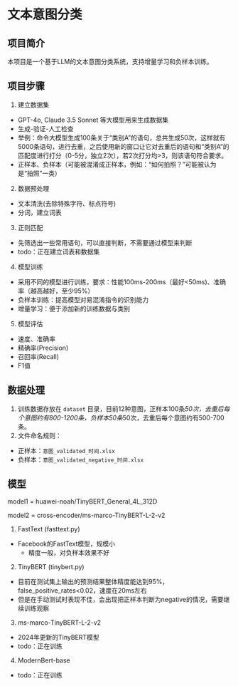 # 文本意图分类

## 项目简介
本项目是一个基于LLM的文本意图分类系统，支持增量学习和负样本训练。

## 项目步骤
1. 建立数据集
  - GPT-4o, Claude 3.5 Sonnet 等大模型用来生成数据集
  - 生成-验证-人工检查
  - 举例：命令大模型生成100条关于“类别A”的语句，总共生成50次，这样就有5000条语句，进行去重，之后使用新的窗口让它对去重后的语句和“类别A”的匹配度进行打分（0-5分，独立2次），若2次打分均>3，则该语句符合要求。
  - 正样本、负样本（可能被混淆成正样本，例如：“如何拍照？”可能被认为是“拍照”一类）

2. 数据预处理
  - 文本清洗(去除特殊字符、标点符号)
  - 分词，建立词表

3. 正则匹配
  - 先筛选出一些常用语句，可以直接判断，不需要通过模型来判断
  - todo：正在建立词表和数据集

4. 模型训练
  - 采用不同的模型进行训练，要求：性能100ms-200ms（最好<50ms)、准确率（越高越好，至少95%）
  - 负样本训练：提高模型对易混淆指令的识别能力
  - 增量学习：便于添加新的训练数据与类别

5. 模型评估
  - 速度、准确率
  - 精确率(Precision)
  - 召回率(Recall)
  - F1值


## 数据处理
1. 训练数据存放在 `dataset` 目录，目前12种意图，正样本100条*50次，去重后每个意图约有800-1200条，负样本50条*50次，去重后每个意图约有500-700条。
2. 文件命名规则：
  - 正样本：`意图_validated_时间.xlsx`
  - 负样本：`意图_validated_negative_时间.xlsx`


## 模型

model1 = huawei-noah/TinyBERT_General_4L_312D

model2 = cross-encoder/ms-marco-TinyBERT-L-2-v2

1. FastText (fasttext.py)
- Facebook的FastText模型，规模小
  - 精度一般，对负样本效果不好

2. TinyBERT (tinybert.py)
- 目前在测试集上输出的预测结果整体精度能达到95%，false_positive_rates<0.02，速度在20ms左右
- 但是在手动测试时表现不佳，会出现把正样本判断为negative的情况，需要继续训练观察

3. ms-marco-TinyBERT-L-2-v2
- 2024年更新的TinyBERT模型
- todo：正在训练

4. ModernBert-base
- todo：正在训练

